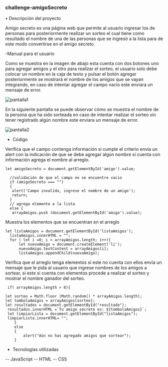 ### challenge-amigoSecreto

•	Descripción del proyecto 
 
Amigo secreto es una página web que permite al usuario ingresar los de personas para posteriormente realizar un sorteo el cual tiene como resultado el nombre de una de las personas que se ingresó a la lista para de este modo convertirse en el amigo secreto. 

-Manual para el usuario 

Como se muestra en la imagen de abajo esta cuenta con dos botones uno para agregar amigos y el otro para realizar el sorteo, el usuario solo debe colocar un nombre en la caja de texto y pulsar el botón agregar posteriormente se mostrará el nombre de los amigos que se vayan integrando, en caso de intentar agregar el campo vacío este enviara un mensaje de error.

![pantalla1](https://github.com/user-attachments/assets/1b1817b5-0246-4f0f-93f7-129109c8cb83)

En la siguiente pantalla se puede observar cómo se muestra el nombre de la persona que ha sido sorteada en caso de intentar realizar el sorteo sin tener registrado algún nombre este enviara un mensaje de error. 

![pantalla2](https://github.com/user-attachments/assets/a3b8f2f4-9ccf-41ce-b4e5-7f697896ef76)

- Código

Verifica que el campo contenga información si cumple el criterio envía un alert con la indicación de que se debe agregar algún nombre si cuenta con información agrega el nombre al arreglo. 

  ```
  let amigoSecreto = document.getElementById('amigo').value;

    //validación de que el campo no se encuentre vacio
    if (amigoSecreto === "") 
    {
     alert('Campo invalido, ingrese el nombre de un amigo');
     return; 
    }
    // agrega elemento a la lista 
    else {
     arrayAmigos.push (document.getElementById('amigo').value);
```
Muestra los elementos que se encuentran en el arreglo 
  ```
 let listaAmigos = document.getElementById('listaAmigos');
    listaAmigos.innerHTML = "";
    for ( let i =0; i < arrayAmigos.length; i++){
        let nuevoAmigo = document.createElement('li');
        nuevoAmigo.textContent = arrayAmigos[i];
        listaAmigos.appendChild(nuevoAmigo);

```

Verifica que el arreglo tenga elementos si este no cuenta con ellos envía un mensaje que le pida al usuario que ingrese nombres de los amigos a sortear, si este si cuenta con elementos procede a realizar el sorteo y mostrar el nombre ganador del sorteo. 

```
 if( arrayAmigos.length > 0){

let sorteo = Math.floor (Math.random() * arrayAmigos.length);
let tombolaAmigos = arrayAmigos[sorteo]; 
let resultados = document.getElementById("resultado");
 resultados.innerHTML =`Tu amigo secreto es: ${tombolaAmigos}`;
 let limpiarLista = document.getElementById("listaAmigos");
 limpiarLista.innerHTML= "";
    }
    else 
    {
        alert("Aún no has agregado amigos que sortear");
    }

```


- Tecnologias utilizadas
  
 -- JavaScript
 -- HTML
 -- CSS


